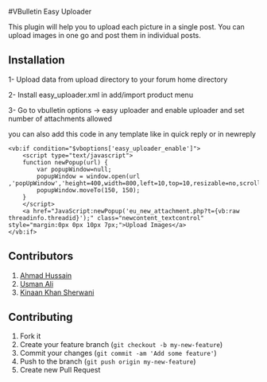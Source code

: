 #VBulletin Easy Uploader

This plugin will help you to upload each picture in a single post. You can upload images in one go and post them in individual posts.

## Installation

1- Upload data from upload directory to your forum home directory

2- Install easy_uploader.xml in add/import product menu

3- Go to vbulletin options -> easy uploader and enable uploader and set number of attachments allowed


you can also add this code in any template like in quick reply or in newreply

	<vb:if condition="$vboptions['easy_uploader_enable']"> 
		<script type="text/javascript">
		function newPopup(url) {
			var popupWindow=null;
			popupWindow = window.open(url ,'popUpWindow','height=400,width=800,left=10,top=10,resizable=no,scrollbars=yes,toolbar=yes,menubar=no,location=no,directories=no,status=no,directories=no');
			popupWindow.moveTo(150, 150);
		}
		</script>
		<a href="JavaScript:newPopup('eu_new_attachment.php?t={vb:raw threadinfo.threadid}');" class="newcontent_textcontrol" style="margin:0px 0px 10px 7px;">Upload Images</a>
	</vb:if>



## Contributors

1. [Ahmad Hussain](https://github.com/ahmad-hussain-confiz)
2. [Usman Ali](https://github.com/usman-ali-confiz)
3. [Kinaan Khan Sherwani](https://github.com/kinaan-khan-confiz)


## Contributing

1. Fork it
2. Create your feature branch (`git checkout -b my-new-feature`)
3. Commit your changes (`git commit -am 'Add some feature'`)
4. Push to the branch (`git push origin my-new-feature`)
5. Create new Pull Request
